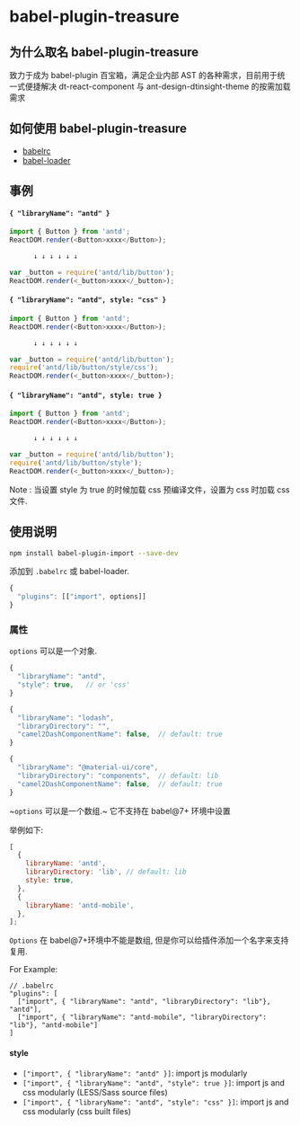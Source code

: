 # babel-plugin-treasure

## 为什么取名 babel-plugin-treasure

致力于成为 babel-plugin 百宝箱，满足企业内部 AST 的各种需求，目前用于统一式便捷解决 dt-react-component 与 ant-design-dtinsight-theme 的按需加载需求

## 如何使用 babel-plugin-treasure

- [babelrc](https://babeljs.io/docs/usage/babelrc/)
- [babel-loader](https://github.com/babel/babel-loader)

## 事例

#### `{ "libraryName": "antd" }`

```javascript
import { Button } from 'antd';
ReactDOM.render(<Button>xxxx</Button>);

      ↓ ↓ ↓ ↓ ↓ ↓

var _button = require('antd/lib/button');
ReactDOM.render(<_button>xxxx</_button>);
```

#### `{ "libraryName": "antd", style: "css" }`

```javascript
import { Button } from 'antd';
ReactDOM.render(<Button>xxxx</Button>);

      ↓ ↓ ↓ ↓ ↓ ↓

var _button = require('antd/lib/button');
require('antd/lib/button/style/css');
ReactDOM.render(<_button>xxxx</_button>);
```

#### `{ "libraryName": "antd", style: true }`

```javascript
import { Button } from 'antd';
ReactDOM.render(<Button>xxxx</Button>);

      ↓ ↓ ↓ ↓ ↓ ↓

var _button = require('antd/lib/button');
require('antd/lib/button/style');
ReactDOM.render(<_button>xxxx</_button>);
```

Note : 当设置 style 为 true 的时候加载 css 预编译文件，设置为 css 时加载 css 文件.

## 使用说明

```bash
npm install babel-plugin-import --save-dev
```

添加到 `.babelrc` 或 babel-loader.

```js
{
  "plugins": [["import", options]]
}
```

### 属性

`options` 可以是一个对象.

```javascript
{
  "libraryName": "antd",
  "style": true,   // or 'css'
}
```

```javascript
{
  "libraryName": "lodash",
  "libraryDirectory": "",
  "camel2DashComponentName": false,  // default: true
}
```

```javascript
{
  "libraryName": "@material-ui/core",
  "libraryDirectory": "components",  // default: lib
  "camel2DashComponentName": false,  // default: true
}
```

~`options` 可以是一个数组.~ 它不支持在 babel@7+ 环境中设置

举例如下:

```javascript
[
  {
    libraryName: 'antd',
    libraryDirectory: 'lib', // default: lib
    style: true,
  },
  {
    libraryName: 'antd-mobile',
  },
];
```

`Options` 在 babel@7+环境中不能是数组, 但是你可以给插件添加一个名字来支持复用.

For Example:

```javascrit
// .babelrc
"plugins": [
  ["import", { "libraryName": "antd", "libraryDirectory": "lib"}, "antd"],
  ["import", { "libraryName": "antd-mobile", "libraryDirectory": "lib"}, "antd-mobile"]
]
```

#### style

- `["import", { "libraryName": "antd" }]`: import js modularly
- `["import", { "libraryName": "antd", "style": true }]`: import js and css modularly (LESS/Sass source files)
- `["import", { "libraryName": "antd", "style": "css" }]`: import js and css modularly (css built files)
